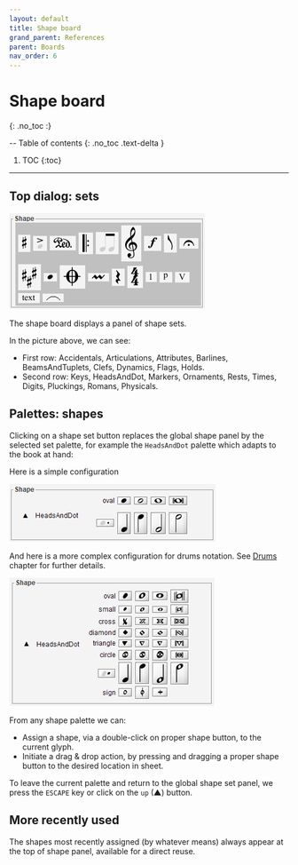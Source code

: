 ```yaml
---
layout: default
title: Shape board
grand_parent: References
parent: Boards
nav_order: 6
---
```

# Shape board
{: .no_toc :}

--
Table of contents
{: .no_toc .text-delta }

1. TOC
{:toc}
---

## Top dialog: sets
![](../assets/images/shape_board.png)

The shape board displays a panel of shape sets.

In the picture above, we can see:
- First row: Accidentals, Articulations, Attributes, Barlines, BeamsAndTuplets,
  Clefs, Dynamics, Flags, Holds.
- Second row: Keys, HeadsAndDot, Markers, Ornaments, Rests, Times, Digits,
  Pluckings, Romans, Physicals.

## Palettes: shapes
Clicking on a shape set button replaces the global shape panel by the selected set palette,
for example the ``HeadsAndDot`` palette which adapts to the book at hand:

Here is a simple configuration

![](../assets/images/heads_palette.png)

And here is a more complex configuration for drums notation.
See [Drums](../specific/drums.md) chapter for further details.

![](../assets/images/font_ophelia_heads.png)

From any shape palette we can:
* Assign a shape, via a double-click on proper shape button, to the current glyph.
* Initiate a drag & drop action, by pressing and dragging a proper shape button to the desired
location in sheet.

To leave the current palette and return to the global shape set panel,
we press the `ESCAPE` key or click on the ``up`` (&#x25B2;) button.

## More recently used
The shapes most recently assigned (by whatever means) always appear at the top of shape panel,
available for a direct reuse.
